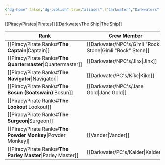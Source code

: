 ```yaml
---
{"dg-home":false,"dg-publish":true,"aliases":["Darkwater","Darkwaters"],"permalink":"/darkwater/darkwater-pirates/","dgPassFrontmatter":true,"created":"2025-03-25T00:20:12.876+11:00","updated":"2025-04-03T23:11:34.548+11:00"}
---
```


[[Piracy/Pirates\|Pirates]]
[[Darkwater/The Ship\|The Ship]]

| Rank                                                  | Crew Member            |
| ----------------------------------------------------- | ---------------------- |
| [[Piracy/Pirate Ranks#**The Captain**\|Captain]]             | [[Darkwater/NPC's/Gimli "Rock" Stone\|Gimli "Rock" Stone]] |
| [[Piracy/Pirate Ranks#**The Quartermaster**\|Quartermaster]] | [[Darkwater/NPC's/Jinx\|Jinx]]               |
| [[Piracy/Pirate Ranks#**The Navigator**\|Navigator]]         | [[Darkwater/PC's/Kíke\|Kíke]]               |
| [[Piracy/Pirate Ranks#**The Bosun (Boatswain)**\|Bosun]]     | [[Darkwater/NPC's/Jane Gold\|Jane Gold]]          |
| [[Piracy/Pirate Ranks#**The Lookout**\|Lookout]]             |                        |
| [[Piracy/Pirate Ranks#**The Surgeon**\|Surgeon]]             |                        |
| [[Piracy/Pirate Ranks#**The Powder Monkey**\|Powder Monkey]] | [[Vander\|Vander]]             |
| [[Piracy/Pirate Ranks#**The Parley Master**\|Parley Master]] | [[Darkwater/PC's/Kalder\|Kalder]]             |
